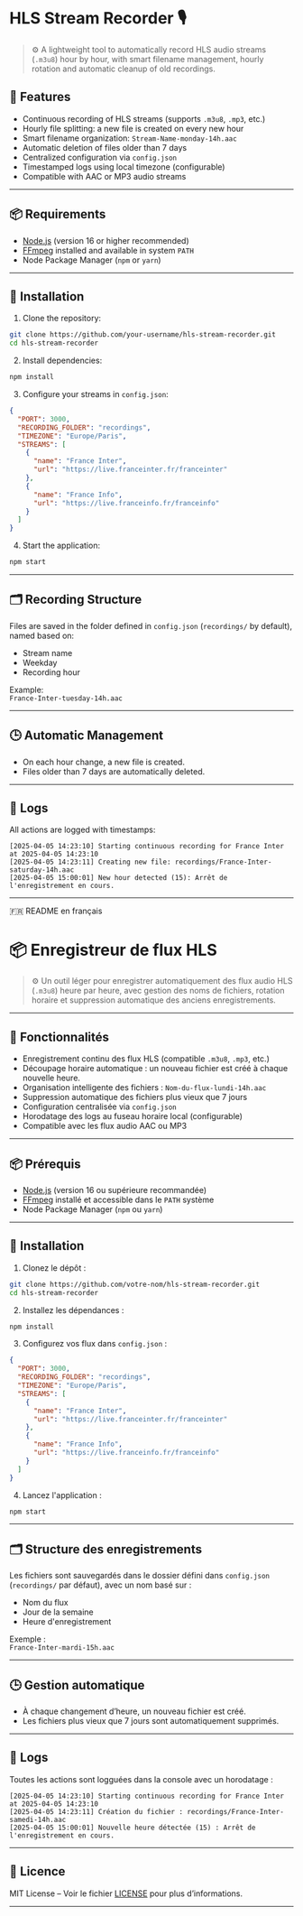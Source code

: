 
# HLS Stream Recorder 🎙️

> ⚙️ A lightweight tool to automatically record HLS audio streams (`.m3u8`) hour by hour, with smart filename management, hourly rotation and automatic cleanup of old recordings.



## 🧾 Features

- Continuous recording of HLS streams (supports `.m3u8`, `.mp3`, etc.)
- Hourly file splitting: a new file is created on every new hour
- Smart filename organization: `Stream-Name-monday-14h.aac`
- Automatic deletion of files older than 7 days
- Centralized configuration via `config.json`
- Timestamped logs using local timezone (configurable)
- Compatible with AAC or MP3 audio streams

---

## 📦 Requirements

- [Node.js](https://nodejs.org/) (version 16 or higher recommended)
- [FFmpeg](https://ffmpeg.org/) installed and available in system `PATH`
- Node Package Manager (`npm` or `yarn`)

---

## 🔧 Installation

1. Clone the repository:

```bash
git clone https://github.com/your-username/hls-stream-recorder.git
cd hls-stream-recorder
```

2. Install dependencies:

```bash
npm install
```

3. Configure your streams in `config.json`:

```json
{
  "PORT": 3000,
  "RECORDING_FOLDER": "recordings",
  "TIMEZONE": "Europe/Paris",
  "STREAMS": [
    {
      "name": "France Inter",
      "url": "https://live.franceinter.fr/franceinter"
    },
    {
      "name": "France Info",
      "url": "https://live.franceinfo.fr/franceinfo"
    }
  ]
}
```

4. Start the application:

```bash
npm start
```

---

## 🗂️ Recording Structure

Files are saved in the folder defined in `config.json` (`recordings/` by default), named based on:
- Stream name
- Weekday
- Recording hour

Example:  
`France-Inter-tuesday-14h.aac`

---

## 🕒 Automatic Management

- On each hour change, a new file is created.
- Files older than 7 days are automatically deleted.

---

## 📝 Logs

All actions are logged with timestamps:

```
[2025-04-05 14:23:10] Starting continuous recording for France Inter at 2025-04-05 14:23:10
[2025-04-05 14:23:11] Creating new file: recordings/France-Inter-saturday-14h.aac
[2025-04-05 15:00:01] New hour detected (15): Arrêt de l'enregistrement en cours.
```

---
🇫🇷 README en français

# 📦 Enregistreur de flux HLS

> ⚙️ Un outil léger pour enregistrer automatiquement des flux audio HLS (`.m3u8`) heure par heure, avec gestion des noms de fichiers, rotation horaire et suppression automatique des anciens enregistrements.

---

## 🧾 Fonctionnalités

- Enregistrement continu des flux HLS (compatible `.m3u8`, `.mp3`, etc.)
- Découpage horaire automatique : un nouveau fichier est créé à chaque nouvelle heure.
- Organisation intelligente des fichiers : `Nom-du-flux-lundi-14h.aac`
- Suppression automatique des fichiers plus vieux que 7 jours
- Configuration centralisée via `config.json`
- Horodatage des logs au fuseau horaire local (configurable)
- Compatible avec les flux audio AAC ou MP3

---

## 📦 Prérequis

- [Node.js](https://nodejs.org/) (version 16 ou supérieure recommandée)
- [FFmpeg](https://ffmpeg.org/) installé et accessible dans le `PATH` système
- Node Package Manager (`npm` ou `yarn`)

---

## 🔧 Installation

1. Clonez le dépôt :

```bash
git clone https://github.com/votre-nom/hls-stream-recorder.git
cd hls-stream-recorder
```

2. Installez les dépendances :

```bash
npm install
```

3. Configurez vos flux dans `config.json` :

```json
{
  "PORT": 3000,
  "RECORDING_FOLDER": "recordings",
  "TIMEZONE": "Europe/Paris",
  "STREAMS": [
    {
      "name": "France Inter",
      "url": "https://live.franceinter.fr/franceinter"
    },
    {
      "name": "France Info",
      "url": "https://live.franceinfo.fr/franceinfo"
    }
  ]
}
```

4. Lancez l'application :

```bash
npm start
```

---

## 🗂️ Structure des enregistrements

Les fichiers sont sauvegardés dans le dossier défini dans `config.json` (`recordings/` par défaut), avec un nom basé sur :
- Nom du flux
- Jour de la semaine
- Heure d'enregistrement

Exemple :  
`France-Inter-mardi-15h.aac`

---

## 🕒 Gestion automatique

- À chaque changement d’heure, un nouveau fichier est créé.
- Les fichiers plus vieux que 7 jours sont automatiquement supprimés.

---

## 📝 Logs

Toutes les actions sont logguées dans la console avec un horodatage :

```
[2025-04-05 14:23:10] Starting continuous recording for France Inter at 2025-04-05 14:23:10
[2025-04-05 14:23:11] Création du fichier : recordings/France-Inter-samedi-14h.aac
[2025-04-05 15:00:01] Nouvelle heure détectée (15) : Arrêt de l'enregistrement en cours.
```

---

## 📜 Licence

MIT License – Voir le fichier [LICENSE](LICENSE) pour plus d’informations.

---
